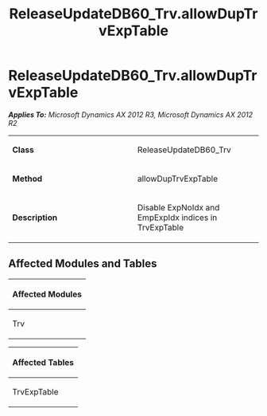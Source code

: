 ﻿---
title: ReleaseUpdateDB60_Trv.allowDupTrvExpTable
TOCTitle: ReleaseUpdateDB60_Trv.allowDupTrvExpTable
ms:assetid: c02e0986-05a9-88ee-3964-477788b7a7ef
ms:mtpsurl: https://msdn.microsoft.com/en-us/library/JJ686757(v=AX.60)
ms:contentKeyID: 49710955
ms.date: 05/18/2015
mtps_version: v=AX.60
---

# ReleaseUpdateDB60\_Trv.allowDupTrvExpTable 


_**Applies To:** Microsoft Dynamics AX 2012 R3, Microsoft Dynamics AX 2012 R2_

<table>
<colgroup>
<col style="width: 50%" />
<col style="width: 50%" />
</colgroup>
<tbody>
<tr class="odd">
<td><p><strong>Class</strong></p></td>
<td><p>ReleaseUpdateDB60_Trv</p></td>
</tr>
<tr class="even">
<td><p><strong>Method</strong></p></td>
<td><p>allowDupTrvExpTable</p></td>
</tr>
<tr class="odd">
<td><p><strong>Description</strong></p></td>
<td><p>Disable ExpNoIdx and EmpExpIdx indices in TrvExpTable</p></td>
</tr>
</tbody>
</table>


## Affected Modules and Tables

<table>
<colgroup>
<col style="width: 100%" />
</colgroup>
<thead>
<tr class="header">
<th><p>Affected Modules</p></th>
</tr>
</thead>
<tbody>
<tr class="odd">
<td><p>Trv</p></td>
</tr>
</tbody>
</table>


<table>
<colgroup>
<col style="width: 100%" />
</colgroup>
<thead>
<tr class="header">
<th><p>Affected Tables</p></th>
</tr>
</thead>
<tbody>
<tr class="odd">
<td><p>TrvExpTable</p></td>
</tr>
</tbody>
</table>

  


